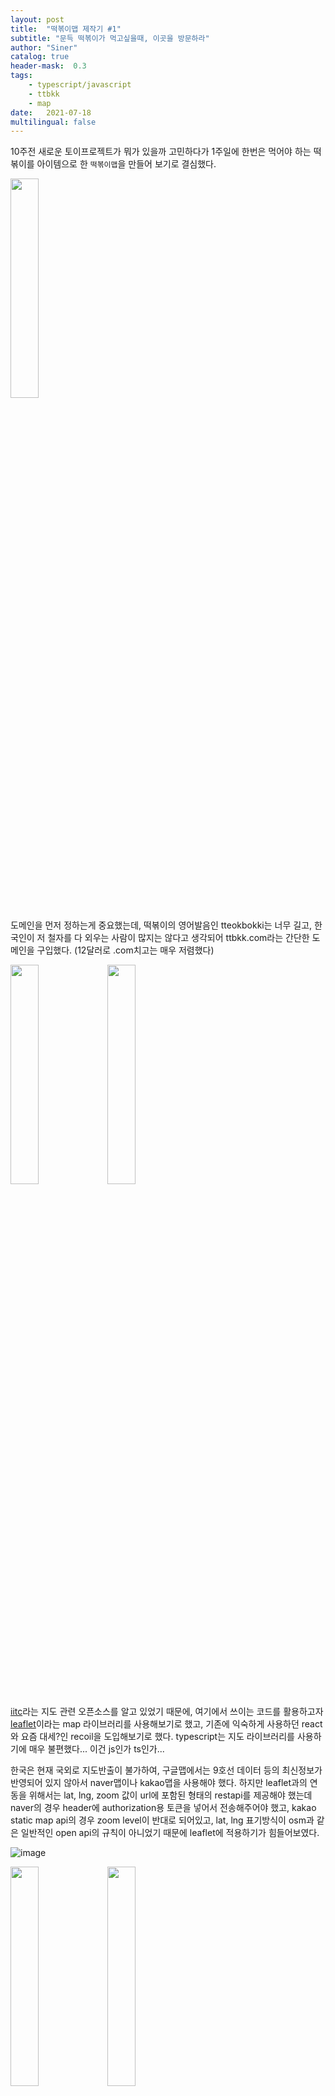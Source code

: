 ```yaml
---
layout: post
title:  "떡볶이맵 제작기 #1"
subtitle: "문득 떡볶이가 먹고싶을때, 이곳을 방문하라"
author: "Siner"
catalog: true
header-mask:  0.3
tags:
    - typescript/javascript
    - ttbkk
    - map
date:   2021-07-18
multilingual: false
---
```


10주전 새로운 토이프로젝트가 뭐가 있을까 고민하다가 1주일에 한번은 먹어야 하는 떡볶이를 아이템으로 한 `떡볶이맵`을 만들어 보기로 결심했다.

<div>
<img src="https://user-images.githubusercontent.com/34048253/126061816-16961267-3c95-4978-883c-8621ba16c29e.png" width=30% />
</div>

도메인을 먼저 정하는게 중요했는데, 떡볶이의 영어발음인 tteokbokki는 너무 길고, 한국인이 저 철자를 다 외우는 사람이 많지는 않다고 생각되어 ttbkk.com라는 간단한 도메인을 구입했다. (12달러로 .com치고는 매우 저렴했다)

<div style='display: flex,flex: wrap'>
<img src="https://user-images.githubusercontent.com/34048253/126061820-33aeb796-379f-4273-ae05-31e890a14a4a.png" width=30% />
<img src="https://user-images.githubusercontent.com/34048253/126061823-c16daeb8-b772-469d-8bdd-fb663113418e.png" width=30% />
</div>

[iitc](https://iitc.app/)라는 지도 관련 오픈소스를 알고 있었기 때문에, 여기에서 쓰이는 코드를 활용하고자 [leaflet](https://leafletjs.com/)이라는 map 라이브러리를 사용해보기로 했고, 기존에 익숙하게 사용하던 react와 요즘 대세?인 recoil을 도입해보기로 했다.
typescript는 지도 라이브러리를 사용하기에 매우 불편했다... 이건 js인가 ts인가...

한국은 현재 국외로 지도반출이 불가하여, 구글맵에서는 9호선 데이터 등의 최신정보가 반영되어 있지 않아서 naver맵이나 kakao맵을 사용해야 했다. 하지만 leaflet과의 연동을 위해서는 lat, lng, zoom 값이 url에 포함된 형태의 restapi를 제공해야 했는데 naver의 경우 header에 authorization용 토큰을 넣어서 전송해주어야 했고, kakao static map api의 경우 zoom level이 반대로 되어있고, lat, lng 표기방식이 osm과 같은 일반적인 open api의 규칙이 아니었기 때문에 leaflet에 적용하기가 힘들어보였다.

![image](https://user-images.githubusercontent.com/34048253/126062310-5a97bc2e-4f1f-4b33-9c3a-f82f0c819d4d.png)

<div style='display: flex,flex: wrap'>
<img src="https://user-images.githubusercontent.com/34048253/126061824-b2a03aba-3a24-4e0a-983a-c833554dc67e.png" width=30% />
<img src="https://user-images.githubusercontent.com/34048253/126062647-f1cf1cc5-7859-44a5-bbe3-a0bfa1d8e395.png" width=30% />
</div>

leaflet 라이브러리를 카카오 맵 api로 교체하였고, maptile도 카카오맵으로 변경했다.
leaflet도 scale bar 등의 여러 편의기능이 있었지만, 카카오맵도 썩 괜찮았다.
네이버맵은 카카오맵에 비해 api doc이 부실해보였고, 동료 프론트 개발자분이 카카오맵을 프로덕트에 적용해두었기 때문에 나도 카카오맵을 쓰는게 유리해보였다.

<img src="https://user-images.githubusercontent.com/34048253/126062711-2664af9c-8864-41c0-af9e-58baa9872b52.png" width=30% />

위에서 언급했던 iitc를 쓰면서 편리하다고 느꼈던 점은, 지도에서 다른 페이지로 넘어가지 않고, 모달이나 사이드바 등을 활용하여 여러가지 기능을 제공하는 점이었다. 장소생성 등 dashboard에서 제공해야 한다고 생각했던 모든 것들을 지도 내에서 개발해보기로 했고, admin dashboard는 정말 최소한의 기능만 포함시키기로 컨셉을 잡았다.

### place
떡볶이를 먹는 장소는 'Place'라는 도메인으로 잡았다.

### brand
가게가 프랜차이즈에 속해있는 경우 'Brand'라는 도메인을 통해 서로 연결된다.
하나의 place는 하나의 brand를 갖는다.
하나의 brand는 여러개의 place를 가질 수 있다.

### hashtag
로컬 떡볶이집만 모아보는 기능을 구현하기 위해 로컬 음식점들은 '로컬'이라는 브랜드를 만들어서 우선 거기에 모아두었다.
하나의 place는 여러개의 hashtag를 갖는다.
하나의 brand는 여러개의 hashtag를 갖는다.

## 현재까지 만든 기능들
~0. leaflet 연동 후 제거~
1. kakao map 기본구성
2. 내 위치로 이동
3. 장소 생성
    - 생성할 위치 클릭시 포크모양 이미지 생성
    - 해시태그 생성/추가 시각적으로 보이게 하기
    - 브랜드 입력시, 이미 생성된 브랜드명 리스트 보여주기
    - 장소 생성시, 새로운 브랜드명이 입력된 경우 브랜드 생성.
 4. 지도상 현재 위치 url로 공유하기 기능 추가
 5. 장소 선택시 modal로 detail정보 보여주기
 6. 모바일에서도 볼수있도록 반응형 적용 (부족하지만...)
 7. google analytics 적용


## 배포
클라이언트는 s3에 업로드 후 cloudfront를 통해 배포.
서버는 홈서버를 통해 배포중이다.
최근 홈서버가 매우 불안정하여 매일매일 상태를 체크하고있다. (1년넘게 문제없던 컴퓨터가 왜인지 종종 꺼지곤 한다...)

[https://ttbkk.com](https://ttbkk.com) 에서 확인할 수 있다.
